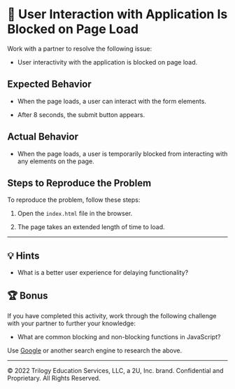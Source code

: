 # 🐛 User Interaction with Application Is Blocked on Page Load

Work with a partner to resolve the following issue:

* User interactivity with the application is blocked on page load.

## Expected Behavior

* When the page loads, a user can interact with the form elements.

* After 8 seconds, the submit button appears.

## Actual Behavior

* When the page loads, a user is temporarily blocked from interacting with any elements on the page.

## Steps to Reproduce the Problem

To reproduce the problem, follow these steps:

1. Open the `index.html` file in the browser.

2. The page takes an extended length of time to load.

---

## 💡 Hints

* What is a better user experience for delaying functionality?

## 🏆 Bonus

If you have completed this activity, work through the following challenge with your partner to further your knowledge:

* What are common blocking and non-blocking functions in JavaScript?

Use [Google](https://www.google.com) or another search engine to research the above.

---
© 2022 Trilogy Education Services, LLC, a 2U, Inc. brand. Confidential and Proprietary. All Rights Reserved.
